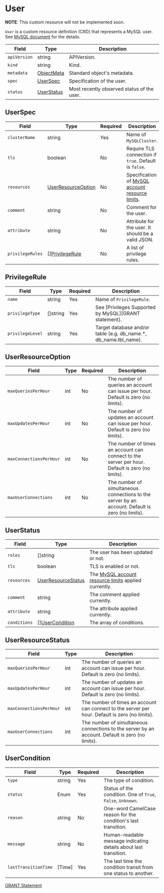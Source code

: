 User
====

**NOTE**: This custom resource will not be implemented soon.

`User` is a custom resource definition (CRD) that represents a MySQL user.
See [MySQL document](https://dev.mysql.com/doc/refman/8.0/en/create-user.html) for the details.

| Field        | Type                      | Description                                |
| ------------ | ------------------------- | ------------------------------------------ |
| `apiVersion` | string                    | APIVersion.                                |
| `kind`       | string                    | Kind.                                      |
| `metadata`   | [ObjectMeta]              | Standard object's metadata.                |
| `spec`       | [UserSpec](#UserSpec)     | Specification of the user.                 |
| `status`     | [UserStatus](#UserStatus) | Most recently observed status of the user. |

## UserSpec

| Field            | Type                                      | Required | Description                                           |
| ---------------- | ----------------------------------------- | -------- | ----------------------------------------------------- |
| `clusterName`    | string                                    | Yes      | Name of `MySQLCluster`.                               |
| `tls`            | boolean                                   | No       | Require TLS connection if `true`. Default is `false`. |
| `resources`      | [UserResourceOption](#UserResourceOption) | No       | Specification of [MySQL account resource limits].     |
| `comment`        | string                                    | No       | Comment for the user.                                 |
| `attribute`      | string                                    | No       | Attribute for the user. It should be a valid JSON.    |
| `privilegeRules` | \[\][PrivilegeRule](#PrivilegeRule)       | No       | A list of privilege rules.                            |

## PrivilegeRule

| Field            | Type     | Required | Description                                                       |
| ---------------- | -------- | -------- | ----------------------------------------------------------------- |
| `name`           | string   | Yes      | Name of `PrivilegeRule`.                                          |
| `privilegeType`  | []string | Yes      | See [Privileges Supported by MySQL][GRANT statement].             |
| `privilegeLevel` | string   | Yes      | Target database and/or table (e.g. db_name.\*, db_name.tbl_name). |

## UserResourceOption

| Field                   | Type | Required | Description                                                                                      |
| ----------------------- | ---- | -------- | ------------------------------------------------------------------------------------------------ |
| `maxQueriesPerHour`     | int  | No       | The number of queries an account can issue per hour. Default is zero (no limits).                |
| `maxUpdatesPerHour`     | int  | No       | The number of updates an account can issue per hour. Default is zero (no limits).                |
| `maxConnectionsPerHour` | int  | No       | The number of times an account can connect to the server per hour. Default is zero (no limits).  |
| `maxUserConnections`    | int  | No       | The number of simultaneous connections to the server by an account. Default is zero (no limits). |

## UserStatus

| Field        | Type                                      | Description                                            |
| ------------ | ----------------------------------------- | ------------------------------------------------------ |
| `roles`      | []string                                  | The user has been updated or not.                      |
| `tls`        | boolean                                   | TLS is enabled or not.                                 |
| `resources`  | [UserResourceStatus](#UserResourceStatus) | The [MySQL account resource limits] applied currently. |
| `comment`    | string                                    | The comment applied currently.                         |
| `attribute`  | string                                    | The attribute applied currently.                       |
| `conditions` | \[\][UserCondition](#UserCondition)       | The array of conditions.                               |

UserResourceStatus
------------------

| Field                   | Type | Description                                                                                      |
| ----------------------- | ---- | ------------------------------------------------------------------------------------------------ |
| `maxQueriesPerHour`     | int  | The number of queries an account can issue per hour. Default is zero (no limits).                |
| `maxUpdatesPerHour`     | int  | The number of updates an account can issue per hour. Default is zero (no limits).                |
| `maxConnectionsPerHour` | int  | The number of times an account can connect to the server per hour. Default is zero (no limits).  |
| `maxUserConnections`    | int  | The number of simultaneous connections to the server by an account. Default is zero (no limits). |

UserCondition
-------------

| Field                | Type   | Required | Description                                                      |
| -------------------- | ------ | -------- | ---------------------------------------------------------------- |
| `type`               | string | Yes      | The type of condition.                                           |
| `status`             | Enum   | Yes      | Status of the condition. One of `True`, `False`, `Unknown`.      |
| `reason`             | string | No       | One-word CamelCase reason for the condition's last transition.   |
| `message`            | string | No       | Human-readable message indicating details about last transition. |
| `lastTransitionTime` | [Time] | Yes      | The last time the condition transit from one status to another.  |

[ObjectMeta]: https://kubernetes.io/docs/reference/generated/kubernetes-api/v1.17/#objectmeta-v1-meta
[MySQL account resource limits]: https://dev.mysql.com/doc/refman/8.0/en/user-resources.html
[GRANT Statement](https://dev.mysql.com/doc/refman/8.0/en/grant.html)
